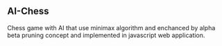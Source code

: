 ## AI-Chess

Chess game with AI that use minimax algorithm and enchanced by alpha beta pruning concept and implemented in javascript web application.
